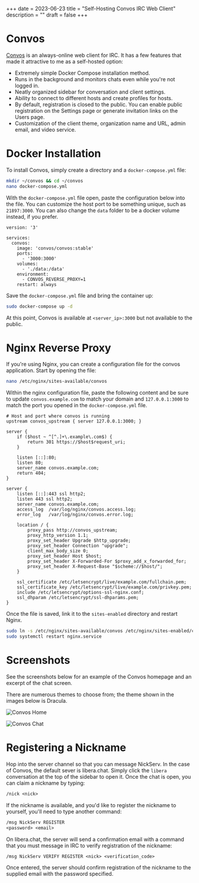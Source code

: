 +++
date = 2023-06-23
title = "Self-Hosting Convos IRC Web Client"
description = ""
draft = false
+++

# Convos

[Convos](https://convos.chat/) is an always-online web client for IRC. It has a
few features that made it attractive to me as a self-hosted option:

- Extremely simple Docker Compose installation method.
- Runs in the background and monitors chats even while you're not logged in.
- Neatly organized sidebar for conversation and client settings.
- Ability to connect to different hosts and create profiles for hosts.
- By default, registration is closed to the public. You can enable public
  registration on the Settings page or generate invitation links on the Users
  page.
- Customization of the client theme, organization name and URL, admin email, and
  video service.

# Docker Installation

To install Convos, simply create a directory and a `docker-compose.yml` file:

```sh
mkdir ~/convos && cd ~/convos
nano docker-compose.yml
```

With the `docker-compose.yml` file open, paste the configuration below into the
file. You can customize the host port to be something unique, such as
`21897:3000`. You can also change the `data` folder to be a docker volume
instead, if you prefer.

``` config
version: '3'

services:
  convos:
    image: 'convos/convos:stable'
    ports:
      - '3000:3000'
    volumes:
      - './data:/data'
    environment:
      - CONVOS_REVERSE_PROXY=1
    restart: always
```

Save the `docker-compose.yml` file and bring the container up:

```sh
sudo docker-compose up -d
```

At this point, Convos is available at `<server_ip>:3000` but not available to
the public.

# Nginx Reverse Proxy

If you're using Nginx, you can create a configuration file for the convos
application. Start by opening the file:

```sh
nano /etc/nginx/sites-available/convos
```

Within the nginx configuration file, paste the following content and be sure to
update `convos.example.com` to match your domain and `127.0.0.1:3000` to match
the port you opened in the `docker-compose.yml` file.

``` config
# Host and port where convos is running
upstream convos_upstream { server 127.0.0.1:3000; }

server {
    if ($host ~ ^[^.]+\.example\.com$) {
        return 301 https://$host$request_uri;
    }

    listen [::]:80;
    listen 80;
    server_name convos.example.com;
    return 404;
}

server {
    listen [::]:443 ssl http2;
    listen 443 ssl http2;
    server_name convos.example.com;
    access_log  /var/log/nginx/convos.access.log;
    error_log   /var/log/nginx/convos.error.log;

    location / {
        proxy_pass http://convos_upstream;
        proxy_http_version 1.1;
        proxy_set_header Upgrade $http_upgrade;
        proxy_set_header Connection "upgrade";
        client_max_body_size 0;
        proxy_set_header Host $host;
        proxy_set_header X-Forwarded-For $proxy_add_x_forwarded_for;
        proxy_set_header X-Request-Base "$scheme://$host/";
    }

    ssl_certificate /etc/letsencrypt/live/example.com/fullchain.pem;
    ssl_certificate_key /etc/letsencrypt/live/example.com/privkey.pem;
    include /etc/letsencrypt/options-ssl-nginx.conf;
    ssl_dhparam /etc/letsencrypt/ssl-dhparams.pem;
}
```

Once the file is saved, link it to the `sites-enabled` directory and restart
Nginx.

```sh
sudo ln -s /etc/nginx/sites-available/convos /etc/nginx/sites-enabled/convos
sudo systemctl restart nginx.service
```

# Screenshots

See the screenshots below for an example of the Convos homepage and an excerpt
of the chat screen.

There are numerous themes to choose from; the theme shown in the images below is
Dracula.

![Convos Home](https://img.cleberg.net/blog/20230623-convos/convos_home.png)

![Convos Chat](https://img.cleberg.net/blog/20230623-convos/convos_chat.png)

# Registering a Nickname

Hop into the server channel so that you can message NickServ. In the case of
Convos, the default sever is libera.chat. Simply click the `libera` conversation
at the top of the sidebar to open it. Once the chat is open, you can claim a
nickname by typing:

``` txt
/nick <nick>
```

If the nickname is available, and you'd like to register the nickname to
yourself, you'll need to type another command:

``` txt
/msg NickServ REGISTER 
<password> <email>
```

On libera.chat, the server will send a confirmation email with a command that
you must message in IRC to verify registration of the nickname:

``` txt
/msg NickServ VERIFY REGISTER <nick> <verification_code>
```

Once entered, the server should confirm registration of the nickname to the
supplied email with the password specified.
